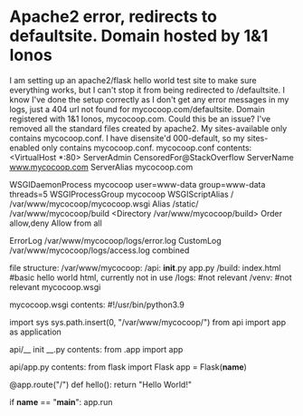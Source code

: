 
# Apache2 error, redirects to defaultsite. Domain hosted by 1&1 Ionos

I am setting up an apache2/flask hello world test site to make sure everything works, but I can't stop it from being redirected to /defaultsite.
I know I've done the setup correctly as I don't get any error messages in my logs, just a 404 url not found for mycocoop.com/defaultsite.
Domain registered with 1&1 Ionos, mycocoop.com. Could this be an issue?
I've removed all the standard files created by apache2. My sites-available only contains mycocoop.conf. I have disensite'd 000-default, so my sites-enabled only contains mycocoop.conf.
mycocoop.conf contents:
<VirtualHost *:80>
   ServerAdmin CensoredFor@StackOverflow
   ServerName www.mycocoop.com
   ServerAlias mycocoop.com

   WSGIDaemonProcess mycocoop user=www-data group=www-data threads=5
   WSGIProcessGroup mycocoop
   WSGIScriptAlias / /var/www/mycocoop/mycocoop.wsgi
   Alias /static/ /var/www/mycocoop/build
   <Directory /var/www/mycocoop/build>
      Order allow,deny
      Allow from all
   </Directory>

   ErrorLog /var/www/mycocoop/logs/error.log
   CustomLog /var/www/mycocoop/logs/access.log combined
</VirtualHost>

file structure:
/var/www/mycocoop:
    /api:
        __init__.py
        app.py
    /build:
        index.html #basic hello world html, currently not in use
    /logs: #not relevant
    /venv: #not relevant
    mycocoop.wsgi

mycocoop.wsgi contents:
#!/usr/bin/python3.9

import sys
sys.path.insert(0, "/var/www/mycocoop/")
from api import app as application

api/__ init __.py contents:
from .app import app

api/app.py contents:
from flask import Flask
app = Flask(__name__)

@app.route("/")
def hello():
   return "Hello World!"

if __name__ == "__main__":
   app.run


        